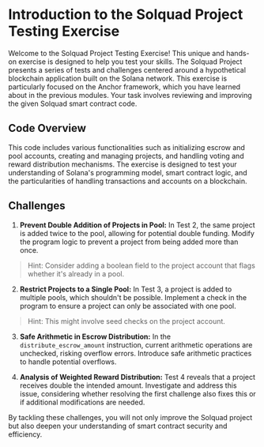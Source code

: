 # Introduction to the Solquad Project Testing Exercise

Welcome to the Solquad Project Testing Exercise! This unique and hands-on exercise is designed to help you test your skills. The Solquad Project presents a series of tests and challenges centered around a hypothetical blockchain application built on the Solana network. This exercise is particularly focused on the Anchor framework, which you have learned about in the previous modules. Your task involves reviewing and improving the given Solquad smart contract code.

## Code Overview

This code includes various functionalities such as initializing escrow and pool accounts, creating and managing projects, and handling voting and reward distribution mechanisms. The exercise is designed to test your understanding of Solana's programming model, smart contract logic, and the particularities of handling transactions and accounts on a blockchain.

## Challenges

1. **Prevent Double Addition of Projects in Pool:** In Test 2, the same project is added twice to the pool, allowing for potential double funding. Modify the program logic to prevent a project from being added more than once.
> Hint: Consider adding a boolean field to the project account that flags whether it's already in a pool.

2. **Restrict Projects to a Single Pool:** In Test 3, a project is added to multiple pools, which shouldn't be possible. Implement a check in the program to ensure a project can only be associated with one pool. 
> Hint: This might involve seed checks on the project account.

3. **Safe Arithmetic in Escrow Distribution:** In the `distribute_escrow_amount` instruction, current arithmetic operations are unchecked, risking overflow errors. Introduce safe arithmetic practices to handle potential overflows.

4. **Analysis of Weighted Reward Distribution:** Test 4 reveals that a project receives double the intended amount. Investigate and address this issue, considering whether resolving the first challenge also fixes this or if additional modifications are needed.

By tackling these challenges, you will not only improve the Solquad project but also deepen your understanding of smart contract security and efficiency.